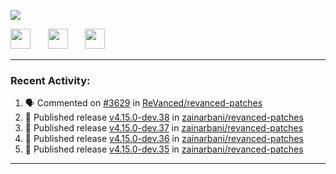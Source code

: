 <p align="left">
  <!-- Typing SVG by DenverCoder1 - https://github.com/DenverCoder1/readme-typing-svg -->
  <a href="https://github.com/DenverCoder1/readme-typing-svg">
    <img src="https://readme-typing-svg.demolab.com/?lines=Hello%2E%2E%2E;Im%20Zain;&font=Fira%20Code&center=false&width=440&height=45&color=00FFFF&vCenter=true&pause=1000&size=22" /></a>
</p>

<p align="left">
  <a href="https://www.youtube.com/@zainarbani"><img width="32px" src="https://www.freeiconspng.com/uploads/youtube-subscribe-png-youtube-subscribe-to-5.png"/></a>
  &#8287;&#8287;&#8287;&#8287;&#8287;
  <a href="mailto:zaintsyariev@gmail.com"><img width="32px" src="https://www.freeiconspng.com/uploads/email-icon--100-flat-vol-2-iconset--graphicloads-18.png"/></a>
  &#8287;&#8287;&#8287;&#8287;&#8287;
  <a href="https://t.me/AnotherZain"><img width="32px" src="https://www.freeiconspng.com/uploads/telegram-icon-1.png"></a>
</p>

---

<h3>Recent Activity:</h3>

<!-- https://github.com/jamesgeorge007/github-activity-readme -->
<!--START_SECTION:activity-->
1. 🗣 Commented on [#3629](https://github.com/ReVanced/revanced-patches/pull/3629#issuecomment-2378300489) in [ReVanced/revanced-patches](https://github.com/ReVanced/revanced-patches)
2. 🚀 Published release [v4.15.0-dev.38](https://github.com/zainarbani/revanced-patches/releases/tag/v4.15.0-dev.38) in [zainarbani/revanced-patches](https://github.com/zainarbani/revanced-patches)
3. 🚀 Published release [v4.15.0-dev.37](https://github.com/zainarbani/revanced-patches/releases/tag/v4.15.0-dev.37) in [zainarbani/revanced-patches](https://github.com/zainarbani/revanced-patches)
4. 🚀 Published release [v4.15.0-dev.36](https://github.com/zainarbani/revanced-patches/releases/tag/v4.15.0-dev.36) in [zainarbani/revanced-patches](https://github.com/zainarbani/revanced-patches)
5. 🚀 Published release [v4.15.0-dev.35](https://github.com/zainarbani/revanced-patches/releases/tag/v4.15.0-dev.35) in [zainarbani/revanced-patches](https://github.com/zainarbani/revanced-patches)
<!--END_SECTION:activity-->

---
